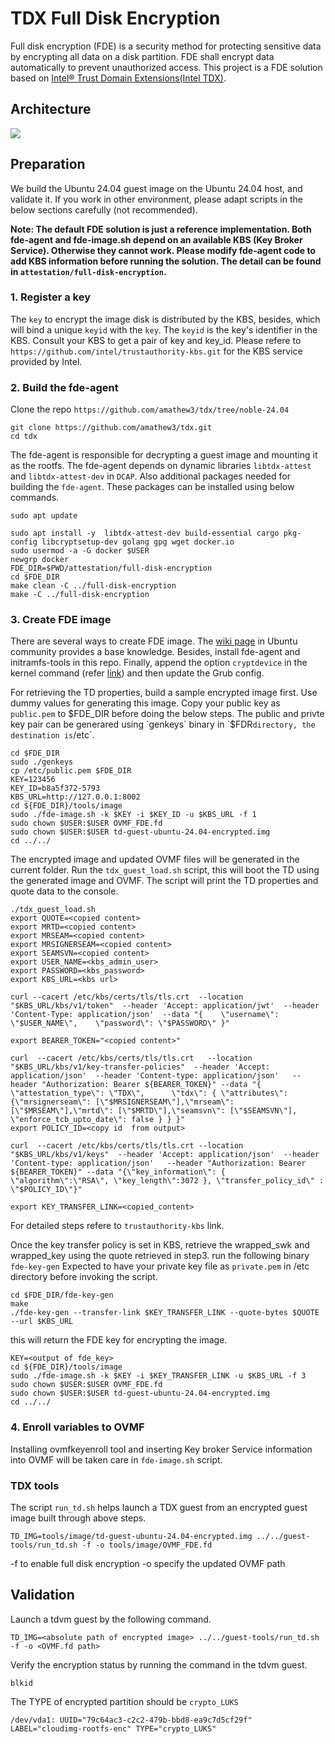 # TDX Full Disk Encryption

Full disk encryption (FDE) is a security method for protecting sensitive
data by encrypting all data on a disk partition. FDE shall encrypt data
automatically to prevent unauthorized access.
This project is a FDE solution based on [Intel&reg; Trust Domain 
Extensions(Intel TDX)](https://www.intel.com/content/www/us/en/developer/articles/technical/intel-trust-domain-extensions.html).

## Architecture

![](../attestation/full-disk-encryption/docs/fde-arch.png)
  
## Preparation

We build the Ubuntu 24.04 guest image on the Ubuntu 24.04 host, and validate it. If you work in other environment, please adapt scripts in the below sections carefully (not recommended).

**Note: The default FDE solution is just a reference implementation. Both fde-agent and fde-image.sh depend on an available KBS (Key Broker Service). Otherwise they cannot work. Please modify fde-agent code to add KBS information before running the solution. The detail can be found in `attestation/full-disk-encryption`.**

### 1. Register a key 

The `key` to encrypt the image disk is distributed by the KBS, besides, which will bind a unique `keyid` with the `key`. The `keyid` is the key's identifier in the KBS. Consult your KBS to get a pair of key and key_id. Please refere to `https://github.com/intel/trustauthority-kbs.git` for the KBS service provided by Intel.

### 2. Build the fde-agent
Clone the repo `https://github.com/amathew3/tdx/tree/noble-24.04`

```
git clone https://github.com/amathew3/tdx.git
cd tdx
```

The fde-agent is responsible for decrypting a guest image and mounting it as the rootfs. The fde-agent depends on dynamic libraries `libtdx-attest` and `libtdx-attest-dev` in `DCAP`. Also additional packages needed for building the `fde-agent`. These packages can be installed using below commands.

```
sudo apt update

sudo apt install -y  libtdx-attest-dev build-essential cargo pkg-config libcryptsetup-dev golang gpg wget docker.io
sudo usermod -a -G docker $USER
newgrp docker
FDE_DIR=$PWD/attestation/full-disk-encryption
cd $FDE_DIR
make clean -C ../full-disk-encryption
make -C ../full-disk-encryption
```

### 3. Create FDE image

There are several ways to create FDE image. The [wiki page](https://help.ubuntu.com/community/Full_Disk_Encryption_Howto_2019) in Ubuntu community provides a base knowledge. Besides, install fde-agent and initramfs-tools in this repo. Finally, append the option `cryptdevice` in the kernel command (refer [link](https://wiki.archlinux.org/title/dm-crypt/System_configuration)) and then update the Grub config.

For retrieving the TD properties, build a sample encrypted image first. Use dummy values for generating this image.
Copy your public key as `public.pem` to $FDE_DIR before doing the below steps. The public and privte key pair can be generared using `genkeys` binary in
`$FDR` directory, the destination is `/etc`.
```
cd $FDE_DIR
sudo ./genkeys
cp /etc/public.pem $FDE_DIR
KEY=123456
KEY_ID=b8a5f372-5793
KBS_URL=http://127.0.0.1:8002
cd ${FDE_DIR}/tools/image
sudo ./fde-image.sh -k $KEY -i $KEY_ID -u $KBS_URL -f 1
sudo chown $USER:$USER OVMF_FDE.fd
sudo chown $USER:$USER td-guest-ubuntu-24.04-encrypted.img
cd ../../
```

The encrypted image and updated OVMF files will be generated in the current folder.
Run the `tdx_guest_load.sh` script, this will boot the TD using the generated image and OVMF.
The script will print the TD properties and quote data to the console.

```
./tdx_guest_load.sh
export QUOTE=<copied content>
export MRTD=<copied content>
export MRSEAM=<copied content>
export MRSIGNERSEAM=<copied content>
export SEAMSVN=<copied content>
export USER_NAME=<kbs_admin_user>
export PASSWORD=<kbs_password>
export KBS_URL=<kbs url>

curl --cacert /etc/kbs/certs/tls/tls.crt  --location "$KBS_URL/kbs/v1/token"  --header 'Accept: application/jwt'  --header 'Content-Type: application/json'  --data "{    \"username\": \"$USER_NAME\",    \"password\": \"$PASSWORD\" }"

export BEARER_TOKEN="<copied content>"

curl  --cacert /etc/kbs/certs/tls/tls.crt   --location "$KBS_URL/kbs/v1/key-transfer-policies"  --header 'Accept: application/json'  --header 'Content-type: application/json'   --header "Authorization: Bearer ${BEARER_TOKEN}" --data "{    \"attestation_type\": \"TDX\",      \"tdx\": { \"attributes\": {\"mrsignerseam\": [\"$MRSIGNERSEAM\"],\"mrseam\": [\"$MRSEAM\"],\"mrtd\": [\"$MRTD\"],\"seamsvn\": [\"$SEAMSVN\"], \"enforce_tcb_upto_date\": false } } }"
export POLICY_ID=<copy id  from output>

curl  --cacert /etc/kbs/certs/tls/tls.crt --location "$KBS_URL/kbs/v1/keys"  --header 'Accept: application/json'  --header 'Content-type: application/json'   --header "Authorization: Bearer ${BEARER_TOKEN}" --data "{\"key_information\": { \"algorithm\":\"RSA\", \"key_length\":3072 }, \"transfer_policy_id\" : \"$POLICY_ID\"}"

export KEY_TRANSFER_LINK=<copied_content>

```

For detailed steps refere to `trustauthority-kbs` link.

Once the key transfer policy is set in KBS, retrieve the wrapped_swk and wrapped_key using the quote retrieved in step3.
run the following binary `fde-key-gen`
Expected to have your private key file as `private.pem` in /etc directory before invoking the script.
```
cd $FDE_DIR/fde-key-gen
make
./fde-key-gen --transfer-link $KEY_TRANSFER_LINK --quote-bytes $QUOTE --url $KBS_URL
```

this will return the FDE key for encrypting the image.
```
KEY=<output of fde_key>
cd ${FDE_DIR}/tools/image
sudo ./fde-image.sh -k $KEY -i $KEY_TRANSFER_LINK -u $KBS_URL -f 3
sudo chown $USER:$USER OVMF_FDE.fd
sudo chown $USER:$USER td-guest-ubuntu-24.04-encrypted.img
cd ../../
```


### 4. Enroll variables to OVMF

Installing ovmfkeyenroll tool and inserting Key broker Service information into OVMF will be taken care in `fde-image.sh` script.

### TDX tools 

The script `run_td.sh` helps launch a TDX guest from an encrypted guest image built through above steps. 
```
TD_IMG=tools/image/td-guest-ubuntu-24.04-encrypted.img ../../guest-tools/run_td.sh -f -o tools/image/OVMF_FDE.fd
```
-f to enable full disk encryption
-o specify the updated OVMF path

## Validation

Launch a tdvm guest by the following command. 

```
TD_IMG=<absolute path of encrypted image> ../../guest-tools/run_td.sh -f -o <OVMF.fd path>

```

Verify the encryption status by running the command in the tdvm guest.

```
blkid
```

The TYPE of encrypted partition should be `crypto_LUKS`

```
/dev/vda1: UUID="79c64ac3-c2c2-479b-bbd8-ea9c7d5cf29f" LABEL="cloudimg-rootfs-enc" TYPE="crypto_LUKS"
```
